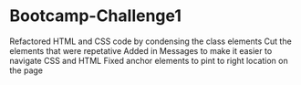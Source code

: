 # Bootcamp-Challenge1
Refactored HTML and CSS code by condensing the class elements
Cut the elements that were repetative
Added in Messages to make it easier to navigate CSS and HTML
Fixed anchor elements to pint to right location on the page